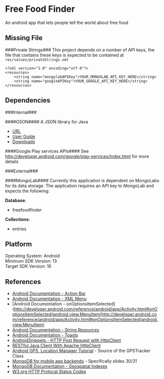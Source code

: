 Free Food Finder
========

An android app that lets people tell the world about free food

Missing File
--------

###Private Strings###
This project depends on a number of API keys, the file that contains these keys
is expected to be contained at `res/values/privateStrings.xml`

```
<?xml version="1.0" encoding="utf-8"?>
<resources>
    <string name="mongolabAPIKey">YOUR_MONGOLAB_API_KEY_HERE</string>
    <string name="googleAPIKey">YOUR_GOOGLE_API_KEY_HERE</string>
</resources>
```

Dependencies
--------

###Internal###

####GSON####
A JSON library for Java

- [URL](http://code.google.com/p/google-gson/)
- [User Guide](https://sites.google.com/site/gson/gson-user-guide)
- [Downloads](http://code.google.com/p/google-gson/downloads/list)

####Google Play services APIs####
See http://developer.android.com/google/play-services/index.html for more details

###External###

####MongoLab####
Currently this application is dependent on MongoLabs for its data storage.
The application requires an API key to MongoLab and expects the following: <br />

<b>Database</b>:
- freefoodfinder

<b>Collections</b>:
- entries

Platform
--------
Operating System: Android <br />
Minimum SDK Version: 13 <br />
Target SDK Version: 16 <br />

References
--------
- [Android Documentation - Action Bar](http://developer.android.com/guide/topics/ui/actionbar.html)
- [Android Documentation - XML Menu](http://developer.android.com/guide/topics/ui/menus.html#xml)
- [Android Documentation - onOptionsItemSelected](http://developer.android.com/reference/android/app/Activity.html#onOptionsItemSelected(android.view.MenuItem(http://developer.android.com/reference/android/app/Activity.html#onOptionsItemSelected(android.view.MenuItem)
- [Android Documentation - String Resources](http://developer.android.com/guide/topics/resources/string-resource.html)
- [Android Documentation - Toasts](http://developer.android.com/guide/topics/ui/notifiers/toasts.html)
- [AndroidSnippets - HTTP Post Request with HttpClient](http://www.androidsnippets.com/executing-a-http-post-request-with-httpclient)
- [RESTful Java Client With Apache HttpClient](http://www.mkyong.com/webservices/jax-rs/restful-java-client-with-apache-httpclient/)
- [Android GPS, Location Manager Tutorial](http://www.androidhive.info/2012/07/android-gps-location-manager-tutorial/) - Source of the GPSTracker Class
- [MongoDB for mobile app backends](http://www.slideshare.net/marakana/learn-5611322) - Specifically slides 30/31
- [MongoDB Documentation - Geospatial Indexes](http://docs.mongodb.org/manual/applications/geospatial-indexes/)
- [W3.org HTTP Protocal Status Codes](http://www.w3.org/Protocols/rfc2616/rfc2616-sec10.html)
